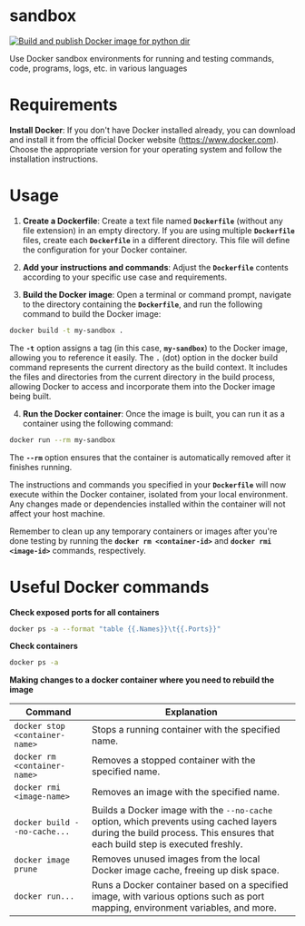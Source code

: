 # sandbox

[![Build and publish Docker image for python dir](https://github.com/pranavanba/sandbox/actions/workflows/docker-publish-python.yml/badge.svg)](https://github.com/pranavanba/sandbox/actions/workflows/docker-publish-python.yml)

Use Docker sandbox environments for running and testing commands, code, programs, logs, etc. in various languages

# Requirements

**Install Docker**: If you don't have Docker installed already, you can download and install it from the official Docker website (https://www.docker.com). Choose the appropriate version for your operating system and follow the installation instructions.

# Usage

1. **Create a Dockerfile**: Create a text file named **`Dockerfile`** (without any file extension) in an empty directory. If you are using multiple **`Dockerfile`** files, create each **`Dockerfile`** in a different directory. This file will define the configuration for your Docker container.

2. **Add your instructions and commands**: Adjust the **`Dockerfile`** contents according to your specific use case and requirements.

3. **Build the Docker image**: Open a terminal or command prompt, navigate to the directory containing the **`Dockerfile`**, and run the following command to build the Docker image:

```bash
docker build -t my-sandbox .
```

The **`-t`** option assigns a tag (in this case, **`my-sandbox`**) to the Docker image, allowing you to reference it easily. The **`.`** (dot) option in the docker build command represents the current directory as the build context. It includes the files and directories from the current directory in the build process, allowing Docker to access and incorporate them into the Docker image being built.

4. **Run the Docker container**: Once the image is built, you can run it as a container using the following command:

```bash
docker run --rm my-sandbox
```

The **`--rm`** option ensures that the container is automatically removed after it finishes running.

The instructions and commands you specified in your **`Dockerfile`** will now execute within the Docker container, isolated from your local environment. Any changes made or dependencies installed within the container will not affect your host machine.

Remember to clean up any temporary containers or images after you're done testing by running the **`docker rm <container-id>`** and **`docker rmi <image-id>`** commands, respectively.

# Useful Docker commands 

**Check exposed ports for all containers**

```bash
docker ps -a --format "table {{.Names}}\t{{.Ports}}"
```

**Check containers**

```bash
docker ps -a
```

**Making changes to a docker container where you need to rebuild the image**

| Command | Explanation |
---|---
| `docker stop <container-name>` | Stops a running container with the specified name. |
| `docker rm <container-name>` | Removes a stopped container with the specified name. |
| `docker rmi <image-name>` | Removes an image with the specified name. |
| `docker build --no-cache...` | Builds a Docker image with the `--no-cache` option, which prevents using cached layers during the build process. This ensures that each build step is executed freshly. |
| `docker image prune` | Removes unused images from the local Docker image cache, freeing up disk space. |
| `docker run...` | Runs a Docker container based on a specified image, with various options such as port mapping, environment variables, and more. |
